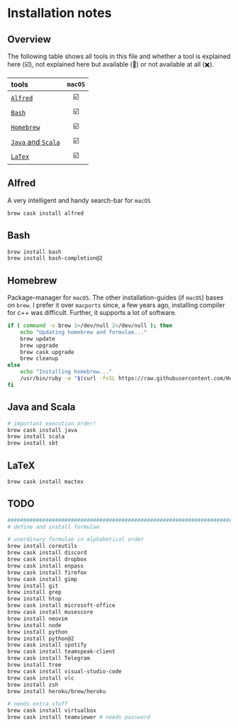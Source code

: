 # Installation notes

## Overview

The following table shows all tools in this file and whether a tool is explained here (:ballot_box_with_check:), not explained here but available (:black_square_button:) or not available at all (:heavy_multiplication_x:).

| tools                             | `macOS`                 |
|:----------------------------------|:-----------------------:|
| [`Alfred`](#alfred)               | :ballot_box_with_check: |
| [`Bash`](#bash)                   | :ballot_box_with_check: |
| [`Homebrew`](#brew)               | :ballot_box_with_check: |
| [`Java` and `Scala`](#java-scala) | :ballot_box_with_check: |
| [`LaTex`](#latex)                 | :ballot_box_with_check: |

## Alfred <a name="alfred"></a>

A very intelligent and handy search-bar for `macOS`

```zsh
brew cask install alfred
```

## Bash <a name="bash"></a>

```zsh
brew install bash
brew install bash-completion@2
```

## Homebrew <a name="brew"></a>

Package-manager for `macOS`.
The other installation-guides (if `macOS`) bases on `brew`.
I prefer it over `macports` since, a few years ago, installing compiler for c++ was difficult.
Further, it supports a lot of software.

```zsh
if ( command -v brew 1>/dev/null 2>/dev/null ); then
    echo "Updating homebrew and formulae..."
    brew update
    brew upgrade
    brew cask upgrade
    brew cleanup
else
    echo "Installing homebrew..."
    /usr/bin/ruby -e "$(curl -fsSL https://raw.githubusercontent.com/Homebrew/install/master/install)"
fi
```

## Java and Scala <a name="java-scala"></a>

```zsh
# important execution order!
brew cask install java
brew install scala
brew install sbt
```

## LaTeX <a name="latex"></a>

```zsh
brew cask install mactex
```

## TODO

```zsh
################################################################################
# define and install formulae

# unordinary formulae in alphabetical order
brew install coreutils
brew cask install discord
brew cask install dropbox
brew cask install enpass
brew cask install firefox
brew cask install gimp
brew install git
brew install grep
brew install htop
brew cask install microsoft-office
brew cask install musescore
brew install neovim
brew install node
brew install python
brew install python@2
brew cask install spotify
brew cask install teamspeak-client
brew cask install Telegram
brew install tree
brew cask install visual-studio-code
brew cask install vlc
brew install zsh
brew install heroku/brew/heroku

# needs extra stuff
brew cask install virtualbox
brew cask install teamviewer # needs password
```

